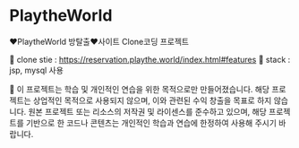 # PlaytheWorld
❤️PlaytheWorld 방탈출❤️사이트 Clone코딩 프로젝트

🙌 clone stie : https://reservation.playthe.world/index.html#features
🙌 stack : jsp, mysql 사용

🚨 이 프로젝트는 학습 및 개인적인 연습을 위한 목적으로만 만들어졌습니다. 
해당 프로젝트는 상업적인 목적으로 사용되지 않으며, 이와 관련된 수익 창출을 목표로 하지 않습니다.
원본 프로젝트 또는 리소스의 저작권 및 라이센스를 준수하고 있으며, 
해당 프로젝트를 기반으로 한 코드나 콘텐츠는 개인적인 학습과 연습에 한정하여 사용해 주시기 바랍니다.

